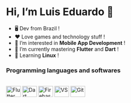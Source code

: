  # Hi, I’m Luis Eduardo 👋
- :desktop_computer: Dev from Brazil ! 
- :heart: Love games and technology stuff !
- 👀 I’m interested in **Mobile App Development** !
- :book: I’m currently mastering **Flutter** and **Dart** ! 
- 📝 Learning **Linux** !

### Programming languages and softwares
<div style='display: inline_block'><br>
<img align='center' alt='Flutter' height=30 width=40 src="https://cdn.jsdelivr.net/gh/devicons/devicon/icons/flutter/flutter-original.svg" />
<img align='center' alt='Dart' height=30 width=40 src="https://cdn.jsdelivr.net/gh/devicons/devicon/icons/dart/dart-original.svg" />
<img align='center' alt='Firebase' height=30 width=40 src="https://cdn.jsdelivr.net/gh/devicons/devicon/icons/firebase/firebase-plain.svg" />
<img align='center' alt='VS' height=30 width=40 src="https://cdn.jsdelivr.net/gh/devicons/devicon/icons/vscode/vscode-original.svg" />
<img align='center' alt='Git' height=30 width=40 src="https://cdn.jsdelivr.net/gh/devicons/devicon/icons/git/git-original.svg" />
</div>

<!---
LuisEduardo-M/LuisEduardo-M is a ✨ special ✨ repository because its `README.md` (this file) appears on your GitHub profile.
You can click the Preview link to take a look at your changes.
--->
